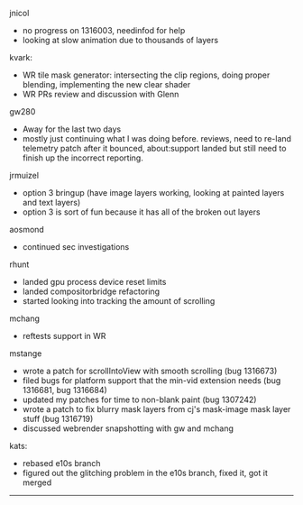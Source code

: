 jnicol
* no progress on 1316003, needinfod for help
* looking at slow animation due to thousands of layers



kvark:
* WR tile mask generator: intersecting the clip regions, doing proper blending, implementing the new clear shader
* WR PRs review and discussion with Glenn 



gw280
* Away for the last two days
* mostly just continuing what I was doing before. reviews, need to re-land telemetry patch after it bounced, about:support landed but still need to finish up the incorrect reporting.



jrmuizel
* option 3 bringup (have image layers working, looking at painted layers and text layers)
* option 3 is sort of fun because it has all of the broken out layers



aosmond
* continued sec investigations



rhunt
* landed gpu process device reset limits
* landed compositorbridge refactoring
* started looking into tracking the amount of scrolling



mchang
* reftests support in WR



mstange
* wrote a patch for scrollIntoView with smooth scrolling (bug 1316673)
* filed bugs for platform support that the min-vid extension needs (bug 1316681, bug 1316684)
* updated my patches for time to non-blank paint (bug 1307242)
* wrote a patch to fix blurry mask layers from cj's mask-image mask layer stuff (bug 1316719)
* discussed webrender snapshotting with gw and mchang



kats:
* rebased e10s branch
* figured out the glitching problem in the e10s branch, fixed it, got it merged

________________



